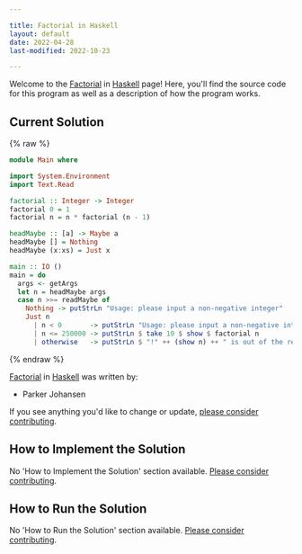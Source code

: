 ```yaml
---

title: Factorial in Haskell
layout: default
date: 2022-04-28
last-modified: 2022-10-23

---
```


Welcome to the [Factorial](https://sampleprograms.io/projects/factorial) in [Haskell](https://sampleprograms.io/languages/haskell) page! Here, you'll find the source code for this program as well as a description of how the program works.

## Current Solution

{% raw %}

```haskell
module Main where

import System.Environment
import Text.Read

factorial :: Integer -> Integer
factorial 0 = 1
factorial n = n * factorial (n - 1)

headMaybe :: [a] -> Maybe a
headMaybe [] = Nothing
headMaybe (x:xs) = Just x

main :: IO ()
main = do
  args <- getArgs
  let n = headMaybe args
  case n >>= readMaybe of
    Nothing -> putStrLn "Usage: please input a non-negative integer"
    Just n
      | n < 0       -> putStrLn "Usage: please input a non-negative integer"
      | n <= 250000 -> putStrLn $ take 10 $ show $ factorial n
      | otherwise   -> putStrLn $ "!" ++ (show n) ++ " is out of the reasonable bounds for calculation"
```

{% endraw %}

[Factorial](https://sampleprograms.io/projects/factorial) in [Haskell](https://sampleprograms.io/languages/haskell) was written by:

- Parker Johansen

If you see anything you'd like to change or update, [please consider contributing](https://github.com/TheRenegadeCoder/sample-programs).

## How to Implement the Solution

No 'How to Implement the Solution' section available. [Please consider contributing](https://github.com/TheRenegadeCoder/sample-programs-website).

## How to Run the Solution

No 'How to Run the Solution' section available. [Please consider contributing](https://github.com/TheRenegadeCoder/sample-programs-website).